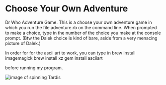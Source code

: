 # Choose Your Own Adventure

Dr Who Adventure Game. This is a choose your own adventure game in which you run the file adventure.rb on the command line. When prompted to make a choice, type in the number of the choice you make at the console prompt. (Btw the Dalek choice is kind of bare, aside from a very menacing picture of Dalek.)

In order for for the ascii art to work, you can type in 
brew install imagemagick
brew install xz
gem install asciiart

before running my program.

![image of spinning Tardis](http://media.giphy.com/media/omFu1lG5eOhcA/giphy.gif)